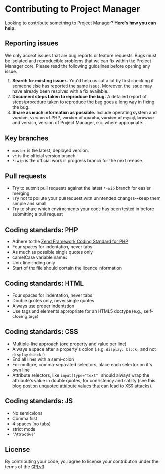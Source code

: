 # Contributing to Project Manager

Looking to contribute something to Project Manager? **Here's how you can help.**

## Reporting issues

We only accept issues that are bug reports or feature requests. Bugs must be isolated and reproducible problems that we can fix within the Project Manager core. Please read the following guidelines before opening any issue.

1. **Search for existing issues.** You'd help us out a lot by first checking if someone else has reported the same issue. Moreover, the issue may have already been resolved with a fix available.
2. **Document steps taken to reproduce the bug.** A detailed report of steps/procedure taken to reproduce the bug goes a long way in fixing the bug.
3. **Share as much information as possible.** Include operating system and version, version of PHP, version of apache, version of mysql, browser and version, version of Project Manager, etc. where appropriate.

## Key branches

- `master` is the latest, deployed version.
- `v*` is the official version branch.
- `*-wip` is the official work in progress branch for the next release.

## Pull requests

- Try to submit pull requests against the latest `*-wip` branch for easier merging
- Try not to pollute your pull request with unintended changes--keep them simple and small
- Try to share which envirnoments your code has been tested in before submitting a pull request

## Coding standards: PHP

- Adhere to the [Zend Framework Coding Standard for PHP](http://framework.zend.com/manual/1.12/en/coding-standard.html)
- Four spaces for indentation, never tabs
- As much as possible single quotes only
- camelCase variable names
- Unix line ending only
- Start of the file should contain the licence information

## Coding standards: HTML

- Four spaces for indentation, never tabs
- Double quotes only, never single quotes
- Always use proper indentation
- Use tags and elements appropriate for an HTML5 doctype (e.g., self-closing tags)

## Coding standards: CSS

- Multiple-line approach (one property and value per line)
- Always a space after a property's colon (.e.g, `display: block;` and not `display:block;`)
- End all lines with a semi-colon
- For multiple, comma-separated selectors, place each selector on it's own line
- Attribute selectors, like `input[type="text"]` should always wrap the attribute's value in double quotes, for consistency and safety (see this [blog post on unquoted attribute values](http://mathiasbynens.be/notes/unquoted-attribute-values) that can lead to XSS attacks).

## Coding standards: JS

- No semicolons
- Comma first
- 4 spaces (no tabs)
- strict mode
- "Attractive"

## License

By contributing your code, you agree to license your contribution under the terms of the [GPLv3](http://www.gnu.org/licenses/gpl.html)
